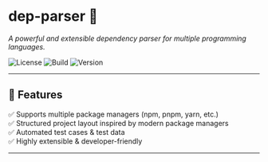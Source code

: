 # dep-parser 🚀  
*A powerful and extensible dependency parser for multiple programming languages.*

![License](https://img.shields.io/badge/license-MIT-blue.svg)
![Build](https://img.shields.io/github/actions/workflow/status/khulnasoft/dep-parser/test.yml)
![Version](https://img.shields.io/github/v/release/khulnasoft/dep-parser)

---

## 🌟 Features  
✅ Supports multiple package managers (npm, pnpm, yarn, etc.)  
✅ Structured project layout inspired by modern package managers  
✅ Automated test cases & test data  
✅ Highly extensible & developer-friendly  

---
